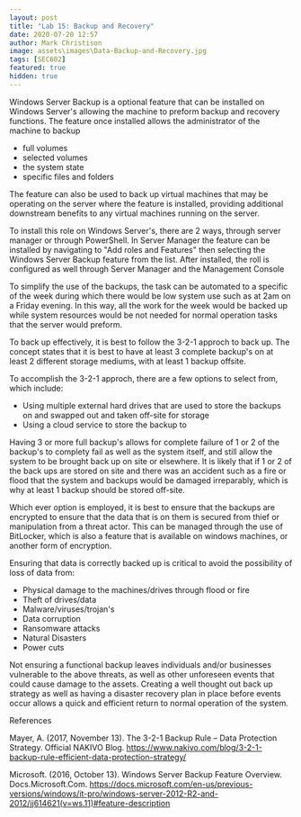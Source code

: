 ```yaml
---
layout: post
title: "Lab 15: Backup and Recovery"
date: 2020-07-20 12:57
author: Mark Christison
image: assets\images\Data-Backup-and-Recovery.jpg
tags: [SEC602]
featured: true
hidden: true
---
```


Windows Server Backup is a optional feature that can be installed on Windows Server's allowing the machine to preform backup and recovery functions. The feature once installed allows the administrator of the machine to backup

- full volumes
- selected volumes
- the system state
- specific files and folders

The feature can also be used to back up virtual machines that may be operating on the server where the feature is installed, providing additional downstream benefits to any virtual machines running on the server.

To install this role on Windows Server's, there are 2 ways, through server manager or through PowerShell. In Server Manager the feature can be installed by navigating to "Add roles and Features" then selecting the Windows Server Backup feature from the list. After installed, the roll is configured as well through Server Manager and the Management Console

To simplify the use of the backups, the task can be automated to a specific of the week during which there would be low system use such as at 2am on a Friday evening. In this way, all the work for the week would be backed up while system resources would be not needed for normal operation tasks that the server would preform.

To back up effectively, it is best to follow the 3-2-1 approch to back up. The concept states that it is best to have at least 3 complete backup's on at least 2 different storage mediums, with at least 1 backup offsite.

To accomplish the 3-2-1 approch, there are a few options to select from, which include:

- Using multiple external hard drives that are used to store the backups on and swapped out and taken off-site for storage
- Using a cloud service to store the backup to

Having 3 or more full backup's allows for complete failure of 1 or 2 of the backup's to complety fail as well as the system itself, and still allow the system to be brought back up on site or elsewhere. It is likely that if 1 or 2 of the back ups are stored on site and there was an accident such as a fire or flood that the system and backups would be damaged irreparably, which is why at least 1 backup should be stored off-site.

Which ever option is employed, it is best to ensure that the backups are encrypted to ensure that the data that is on them is secured from thief or manipulation from a threat actor. This can be managed through the use of BitLocker, which is also a feature that is available on windows machines, or another form of encryption.

Ensuring that data is correctly backed up is critical to avoid the possibility of loss of data from:

- Physical damage to the machines/drives through flood or fire
- Theft of drives/data
- Malware/viruses/trojan's
- Data corruption
- Ransomware attacks
- Natural Disasters
- Power cuts

Not ensuring a functional backup leaves individuals and/or businesses vulnerable to the above threats, as well as other unforeseen events that could cause damage to the assets. Creating a well thought out back up strategy as well as having a disaster recovery plan in place before events occur allows a quick and efficient return to normal operation of the system.

References

Mayer, A. (2017, November 13). The 3-2-1 Backup Rule – Data Protection Strategy. Official NAKIVO Blog. https://www.nakivo.com/blog/3-2-1-backup-rule-efficient-data-protection-strategy/

Microsoft. (2016, October 13). Windows Server Backup Feature Overview. Docs.Microsoft.Com. https://docs.microsoft.com/en-us/previous-versions/windows/it-pro/windows-server-2012-R2-and-2012/jj614621(v=ws.11)#feature-description
‌
